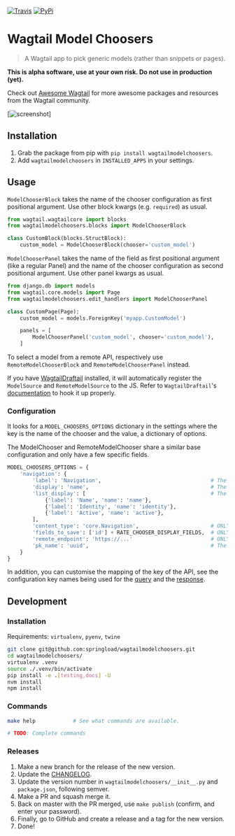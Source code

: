 [![Travis](https://travis-ci.org/springload/wagtailmodelchoosers.svg?branch=master)](https://travis-ci.org/springload/wagtailmodelchoosers)
[![PyPi](https://img.shields.io/pypi/v/wagtailmodelchoosers.svg)](https://pypi.python.org/pypi/wagtailmodelchoosers)

# Wagtail Model Choosers

> A Wagtail app to pick generic models (rather than snippets or pages).

**This is alpha software, use at your own risk. Do not use in production (yet).**

Check out [Awesome Wagtail](https://github.com/springload/awesome-wagtail) for more awesome packages and resources from the Wagtail community.

[![screenshot](https://cdn.rawgit.com/springload/wagtailmodelchoosers/b7b6202/.github/wagtailmodelchoosers-screenshot.png)]

## Installation

1. Grab the package from pip with `pip install wagtailmodelchoosers`.
1. Add `wagtailmodelchoosers` in `INSTALLED_APPS` in your settings.

## Usage

`ModelChooserBlock` takes the name of the chooser configuration as first positional argument. Use other block kwargs (e.g. `required`) as usual.

```python
from wagtail.wagtailcore import blocks
from wagtailmodelchoosers.blocks import ModelChooserBlock

class CustomBlock(blocks.StructBlock):
    custom_model = ModelChooserBlock(chooser='custom_model')
```

`ModelChooserPanel` takes the name of the field as first positional argument (like a regular Panel) and the name of the chooser configuration as second positional argument. Use other panel kwargs as usual.

```python
from django.db import models
from wagtail.core.models import Page
from wagtailmodelchoosers.edit_handlers import ModelChooserPanel

class CustomPage(Page):
    custom_model = models.ForeignKey('myapp.CustomModel')

    panels = [
        ModelChooserPanel('custom_model', chooser='custom_model'),
    ]
```

To select a model from a remote API, respectively use `RemoteModelChooserBlock` and `RemoteModelChooserPanel` instead.

If you have [WagtailDraftail](https://github.com/springload/wagtaildraftail) installed, it will automatically register the `ModelSource` and `RemoteModelSource` to the JS. Refer to `WagtailDraftail`'s [documentation](https://github.com/springload/wagtaildraftail#configuration) to hook it up properly.

### Configuration

It looks for a `MODEL_CHOOSERS_OPTIONS` dictionary in the settings where the key is the name of the chooser and the value, a dictionary of options.

The ModelChooser and RemoteModelChooser share a similar base configuration and only have a few specific fields.

```python
MODEL_CHOOSERS_OPTIONS = {
    'navigation': {
        'label': 'Navigation',                                   # The label to use for buttons or modal title
        'display': 'name',                                       # The field to display when selecting an object
        'list_display': [                                        # The fields to display in the chooser
            {'label': 'Name', 'name': 'name'},
            {'label': 'Identity', 'name': 'identity'},
            {'label': 'Active', 'name': 'active'},
        ],
        'content_type': 'core.Navigation',                       # ONLY FOR MODEL: The django content type of the model
        'fields_to_save': ['id'] + RATE_CHOOSER_DISPLAY_FIELDS,  # ONLY FOR REMOTE: The remote objects fields to save to the DB. Leave empty to save the whole object.
        'remote_endpoint': 'https://...'                         # ONLY FOR REMOTE: The remote API endpoint.
        'pk_name': 'uuid',                                       # The primary key name of the model
    }
}
```

In addition, you can customise the mapping of the key of the API, see the configuration key names being used for the [query](https://github.com/springload/wagtailmodelchoosers/blob/c36bb877eef4ac4af6b221f0d7ff7416354754c7/wagtailmodelchoosers/utils.py#L107-L112) and the [response](https://github.com/springload/wagtailmodelchoosers/blob/c36bb877eef4ac4af6b221f0d7ff7416354754c7/wagtailmodelchoosers/utils.py#L115-L123).


## Development

### Installation

Requirements: `virtualenv`, `pyenv`, `twine`

```sh
git clone git@github.com:springload/wagtailmodelchoosers.git
cd wagtailmodelchoosers/
virtualenv .venv
source ./.venv/bin/activate
pip install -e .[testing,docs] -U
nvm install
npm install
```

### Commands

```sh
make help            # See what commands are available.

# TODO: Complete commands
```

### Releases

1. Make a new branch for the release of the new version.
1. Update the [CHANGELOG](https://github.com/springload/wagtailmodelchoosers/blob/master/CHANGELOG.md).
1. Update the version number in `wagtailmodelchoosers/__init__.py` and `package.json`, following semver.
1. Make a PR and squash merge it.
1. Back on master with the PR merged, use `make publish` (confirm, and enter your password).
1. Finally, go to GitHub and create a release and a tag for the new version.
1. Done!

